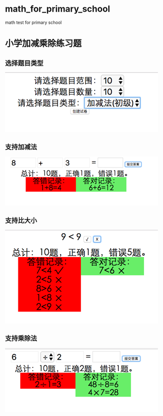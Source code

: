 # math_for_primary_school #
math test for primary school
# 小学加减乘除练习题 #
## 选择题目类型 ##
![](static/choose.png)
## 支持加减法 ##
![](static/add_minus.png)
## 支持比大小 ##
![](static/compare.png)
## 支持乘除法 ##
![](static/division.png)

